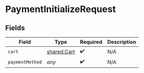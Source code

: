 # PaymentInitializeRequest


## Fields

| Field                                             | Type                                              | Required                                          | Description                                       |
| ------------------------------------------------- | ------------------------------------------------- | ------------------------------------------------- | ------------------------------------------------- |
| `cart`                                            | [shared.Cart](../../../sdk/models/shared/cart.md) | :heavy_check_mark:                                | N/A                                               |
| `paymentMethod`                                   | *any*                                             | :heavy_check_mark:                                | N/A                                               |